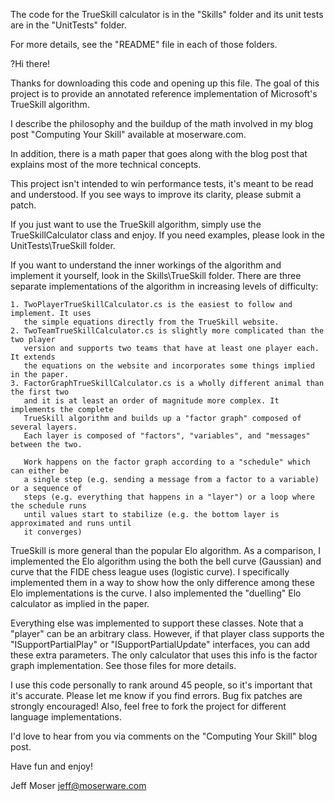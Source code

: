 The code for the TrueSkill calculator is in the "Skills" folder and its unit
tests are in the "UnitTests" folder.

For more details, see the "README" file in each of those folders.


?Hi there!

Thanks for downloading this code and opening up this file. The goal of this
project is to provide an annotated reference implementation of Microsoft's
TrueSkill algorithm.

I describe the philosophy and the buildup of the math involved in my blog post
"Computing Your Skill" available at moserware.com.

In addition, there is a math paper that goes along with the blog post that explains
most of the more technical concepts.

This project isn't intended to win performance tests, it's meant to be read
and understood. If you see ways to improve its clarity, please submit a patch.

If you just want to use the TrueSkill algorithm, simply use the TrueSkillCalculator
class and enjoy. If you need examples, please look in the UnitTests\TrueSkill folder.

If you want to understand the inner workings of the algorithm and implement it
yourself, look in the Skills\TrueSkill folder. There are three separate
implementations of the algorithm in increasing levels of difficulty:

	1. TwoPlayerTrueSkillCalculator.cs is the easiest to follow and implement. It uses
	   the simple equations directly from the TrueSkill website.
	2. TwoTeamTrueSkillCalculator.cs is slightly more complicated than the two player
	   version and supports two teams that have at least one player each. It extends
	   the equations on the website and incorporates some things implied in the paper.
	3. FactorGraphTrueSkillCalculator.cs is a wholly different animal than the first two
	   and it is at least an order of magnitude more complex. It implements the complete
	   TrueSkill algorithm and builds up a "factor graph" composed of several layers.
	   Each layer is composed of "factors", "variables", and "messages" between the two.

	   Work happens on the factor graph according to a "schedule" which can either be
	   a single step (e.g. sending a message from a factor to a variable) or a sequence of
	   steps (e.g. everything that happens in a "layer") or a loop where the schedule runs
	   until values start to stabilize (e.g. the bottom layer is approximated and runs until
	   it converges)

TrueSkill is more general than the popular Elo algorithm. As a comparison, I implemented
the Elo algorithm using the both the bell curve (Gaussian) and curve that the FIDE chess
league uses (logistic curve). I specifically implemented them in a way to show how the
only difference among these Elo implementations is the curve. I also implemented the
"duelling" Elo calculator as implied in the paper.

Everything else was implemented to support these classes. Note that a "player" can be an
arbitrary class. However, if that player class supports the "ISupportPartialPlay" or
"ISupportPartialUpdate" interfaces, you can add these extra parameters. The only calculator
that uses this info is the factor graph implementation. See those files for more details.

I use this code personally to rank around 45 people, so it's important that it's accurate.
Please let me know if you find errors. Bug fix patches are strongly encouraged! Also, feel
free to fork the project for different language implementations.

I'd love to hear from you via comments on the "Computing Your Skill" blog post.

Have fun and enjoy!

Jeff Moser <jeff@moserware.com>